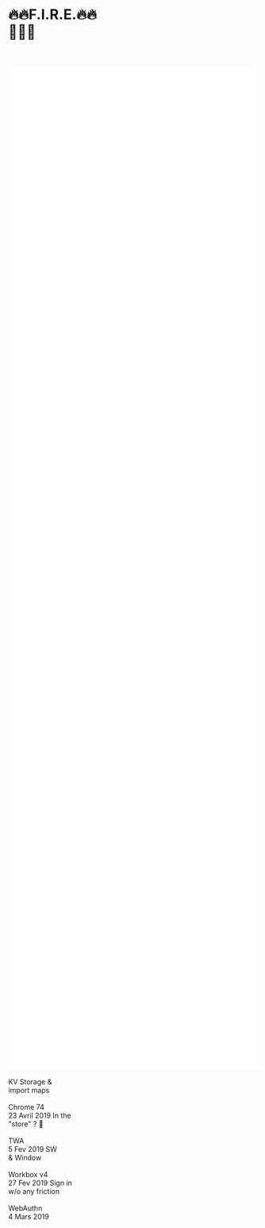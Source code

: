 <!-- .slide: class="flex-row" -->

# 🔥🔥F.I.R.E.🔥🔥<br>🤘😜🤘

<br>

![red w-300](./assets/images/performante_icon.png)
![green w-300](./assets/images/integrated_icon.png)
![blue w-300](./assets/images/fiable_icon.png)
![purple w-300](./assets/images/engaging_icon.png)

<p>
<span class="center">KV Storage &<br>import maps<br><br>Chrome 74<br>23 Avril 2019</span>
<span class="center">In the<br>"store" ? 🤔<br><br>TWA<br>5 Fev 2019</span>
<span class="center">SW <br>& Window<br><br>Workbox v4<br>27 Fev 2019</span>
<span class="center">Sign in<br>w/o any friction<br><br>WebAuthn<br>4 Mars 2019</span>
</p>
